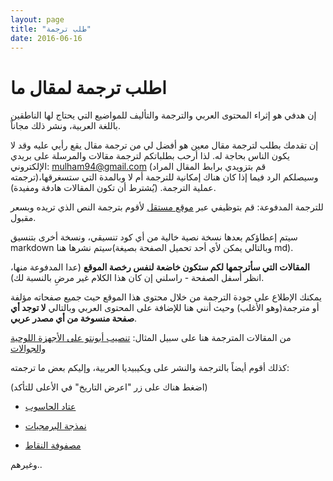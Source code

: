 ```yaml
---
layout: page
title: "طلب ترجمة"
date: 2016-06-16
---
```


# اطلب ترجمة لمقال ما

إن هدفي هو إثراء المحتوى العربي والترجمة والتأليف للمواضيع التي يحتاج لها الناطقين باللغة العربية، ونشر ذلك مجاناً.

إن تقدمك بطلب لترجمة مقال معين هو أفضل لي من ترجمة مقال يقع رأيي عليه وقد لا يكون الناس بحاجة له. لذا أرحب بطلباتكم لترجمة مقالات والمرسلة على بريدي الإلكتروني: mulham94@gmail.com (قم بتزويدي برابط المقال المراد ترجمته)،وسيصلكم الرد فيما إذا كان هناك إمكانية للترجمة أم لا وبالمدة التي ستسغرقها عملية الترجمة. (يُشترط أن تكون المقالات هادفة ومفيدة).

للترجمة المدفوعة: قم بتوظيفي عبر [موقع مستقل](https://mostaql.com/u/Mulham94) ﻷقوم بترجمة النص الذي تريده وبسعر مقبول.

سيتم إعطاؤكم بعدها نسخة نصية خالية من أي كود تنسيقي، ونسخة أخرى بتنسيق markdown سيتم نشرها هنا(وبالتالي يمكن لأي أحد تحميل الصفحة بصيغة md).

**المقالات التي سأترجمها لكم ستكون خاضعة لنفس رخصة الموقع** (عدا المدفوعة منها، انظر أسفل الصفحة - راسلني إن كان هذا الكلام غير مرضِ بالنسبة لك).

يمكنك الإطلاع على جودة الترجمة من خلال محتوى هذا الموقع حيث جميع صفحاته مؤلفة أو مترجمة(وهو الأغلب) وحيث أنني هنا للإضافة على المحتوى العربي وبالتالي **لا توجد أي صفحة منسوخة من أي مصدر عربي**.

من المقالات المترجمة هنا على سبيل المثال: [تنصيب أبونتو على الأجهزة اللوحية والجوالات](/installing-ubuntu-touch)

كذلك أقوم أيضاً بالترجمة والنشر على ويكيبيديا العربية، وإليكم بعض ما ترجمته:

(اضغط هناك على زر "اعرض التاريخ" في الأعلى للتأكد)

* [عتاد الحاسوب](https://ar.wikipedia.org/wiki/عتاد_الحاسوب)

* [نمذجة البرمجيات](https://ar.wikipedia.org/wiki/نمذجة_البرمجيات)

* [مصفوفة النقاط](https://ar.wikipedia.org/wiki/مصفوفة_النقاط)

وغيرهم..
